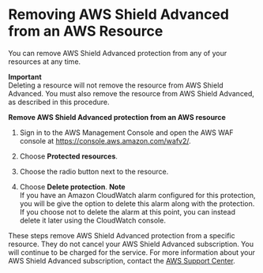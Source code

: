 # Removing AWS Shield Advanced from an AWS Resource<a name="remove-protection"></a>

You can remove AWS Shield Advanced protection from any of your resources at any time\. 

**Important**  
Deleting a resource will not remove the resource from AWS Shield Advanced\. You must also remove the resource from AWS Shield Advanced, as described in this procedure\.<a name="remove-protection-procedure"></a>

**Remove AWS Shield Advanced protection from an AWS resource**

1. Sign in to the AWS Management Console and open the AWS WAF console at [https://console\.aws\.amazon\.com/wafv2/](https://console.aws.amazon.com/wafv2/)\. 

1. Choose **Protected resources**\.

1. Choose the radio button next to the resource\.

1. Choose **Delete protection**\.
**Note**  
If you have an Amazon CloudWatch alarm configured for this protection, you will be give the option to delete this alarm along with the protection\. If you choose not to delete the alarm at this point, you can instead delete it later using the CloudWatch console\.

These steps remove AWS Shield Advanced protection from a specific resource\. They do not cancel your AWS Shield Advanced subscription\. You will continue to be charged for the service\. For more information about your AWS Shield Advanced subscription, contact the [AWS Support Center](https://console.aws.amazon.com/support/home#/)\.